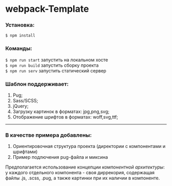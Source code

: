 # webpack-Template
### Установка: 
`$ npm install`
### Команды:   
`$ npm run start`   запустить на локальном хосте  
 `$ npm run build`   запустить сборку проекта  
 `$ npm run serv`  запустить статический сервер

### Шаблон поддерживает:
1. Pug;
2. Sass/SCSS;
3. jQuery;
4. Загрузку картинок в форматах: jpg,png,svg;
5. Отображение шрифтов в форматах: woff,svg,ttf;
---

### В качестве примера добавлены:
 1. Ориентировочная структура проекта (директории с компонентами и шрифтами)
 2. Пример подлючения pug-файла и миксина

Предполагается использование концепции *компонентной архитектуры*:  у каждого отдельного компонента - своя диррекория, содержащая файлы .js, .scss, .pug,  а также картинки при их наличии в компоненте.










